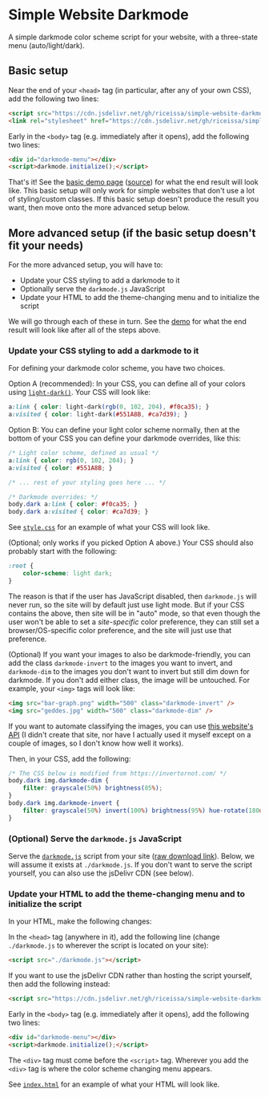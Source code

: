 # Simple Website Darkmode

A simple darkmode color scheme script for your website, with a three-state menu
(auto/light/dark).

## Basic setup

Near the end of your `<head>` tag (in particular, after any of your own CSS),
add the following two lines:

```html
<script src="https://cdn.jsdelivr.net/gh/riceissa/simple-website-darkmode/docs/darkmode.js"></script>
<link rel="stylesheet" href="https://cdn.jsdelivr.net/gh/riceissa/simple-website-darkmode/docs/darkmode-overrides.css">
```

Early in the `<body>` tag (e.g. immediately after it opens), add the following
two lines:

```html
<div id="darkmode-menu"></div>
<script>darkmode.initialize();</script>
```

That's it! See the
[basic demo page](https://riceissa.github.io/simple-website-darkmode/basic-demo.html)
([source](https://github.com/riceissa/simple-website-darkmode/blob/master/docs/basic-demo.html))
for what the end result will look like. This basic setup will only work for
simple websites that don't use a lot of styling/custom classes. If this basic
setup doesn't produce the result you want, then move onto the more advanced
setup below.

## More advanced setup (if the basic setup doesn't fit your needs)

For the more advanced setup, you will have to:

- Update your CSS styling to add a darkmode to it
- Optionally serve the `darkmode.js` JavaScript
- Update your HTML to add the theme-changing menu and to initialize the script

We will go through each of these in turn.
See the [demo](https://riceissa.github.io/simple-website-darkmode/) for what
the end result will look like after all of the steps above.

### Update your CSS styling to add a darkmode to it

For defining your darkmode color scheme, you have two choices.

Option A (recommended): In your CSS, you can define all of your colors using
[`light-dark()`](https://developer.mozilla.org/en-US/docs/Web/CSS/color_value/light-dark). Your CSS will look like:

```css
a:link { color: light-dark(rgb(0, 102, 204), #f0ca35); }
a:visited { color: light-dark(#551A8B, #ca7d39); }
```

Option B: You can define your light color scheme normally, then at the
bottom of your CSS you can define your darkmode overrides, like this:

```css
/* Light color scheme, defined as usual */
a:link { color: rgb(0, 102, 204); }
a:visited { color: #551A8B; }

/* ... rest of your styling goes here ... */

/* Darkmode overrides: */
body.dark a:link { color: #f0ca35; }
body.dark a:visited { color: #ca7d39; }
```

See [`style.css`](docs/style.css) for an example of what your CSS will look
like.

(Optional; only works if you picked Option A above.) Your CSS should also
probably start with the following:

```css
:root {
    color-scheme: light dark;
}
```

The reason is that if the user has JavaScript disabled, then `darkmode.js`
will never run, so the site will by default just use light mode. But if your
CSS contains the above, then site will be in "auto" mode, so that even
though the user won't be able to set a _site-specific_ color preference,
they can still set a browser/OS-specific color preference, and the site will
just use that preference.

(Optional) If you want your images to also be darkmode-friendly, you can add
the class `darkmode-invert` to the images you want to invert, and
`darkmode-dim` to the images you don't want to invert but still
dim down for darkmode. If you don't add either class, the image will be
untouched. For example, your `<img>` tags will look like:

```html
<img src="bar-graph.png" width="500" class="darkmode-invert" />
<img src="geddes.jpg" width="500" class="darkmode-dim" />
```

If you want to automate classifying the images, you can use
[this website's API](https://invertornot.com/) (I didn't create that site,
nor have I actually used it myself except on a couple of images, so I don't
know how well it works).

Then, in your CSS, add the following:

```css
/* The CSS below is modified from https://invertornot.com/ */
body.dark img.darkmode-dim {
    filter: grayscale(50%) brightness(85%);
}
body.dark img.darkmode-invert {
    filter: grayscale(50%) invert(100%) brightness(95%) hue-rotate(180deg);
}
```

### (Optional) Serve the `darkmode.js` JavaScript

Serve the [`darkmode.js`](docs/darkmode.js) script from your site ([raw download link](https://raw.githubusercontent.com/riceissa/simple-website-darkmode/refs/heads/master/docs/darkmode.js)). Below, we will assume it exists at `./darkmode.js`. If you don't want to serve the script yourself, you can also use the jsDelivr CDN (see below).

### Update your HTML to add the theme-changing menu and to initialize the script

In your HTML, make the following changes:

In the `<head>` tag (anywhere in it), add the following line (change
`./darkmode.js` to wherever the script is located on your site):

```html
<script src="./darkmode.js"></script>
```

If you want to use the jsDelivr CDN rather than hosting the script yourself,
then add the following instead:

```html
<script src="https://cdn.jsdelivr.net/gh/riceissa/simple-website-darkmode/docs/darkmode.js"></script>
```

Early in the `<body>` tag (e.g. immediately after it opens), add the
following two lines:

```html
<div id="darkmode-menu"></div>
<script>darkmode.initialize();</script>
```

The `<div>` tag must come before the `<script>` tag. Wherever you add the
`<div>` tag is where the color scheme changing menu appears.

See [`index.html`](docs/index.html) for an example of what your HTML will
look like.
